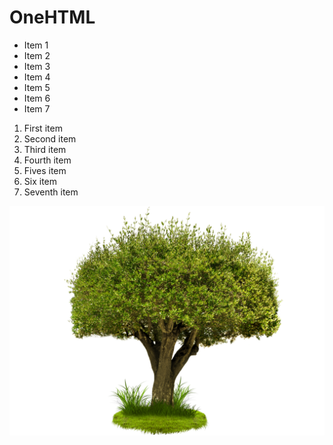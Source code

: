 # OneHTML
- Item 1
- Item 2
- Item 3
- Item 4
- Item 5
- Item 6
- Item 7

1. First item
2. Second item
3. Third item
4. Fourth item
5. Fives item
6. Six item
7. Seventh item

![Alt text](tree.png)
